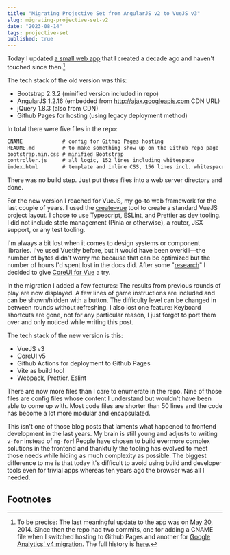 ```yaml
---
title: "Migrating Projective Set from AngularJS v2 to VueJS v3"
slug: migrating-projective-set-v2
date: "2023-08-14"
tags: projective-set
published: true
---
```


Today I updated [a small web app](https://projectiveset.jonemo.de/) that I created a decade ago and haven't touched since then.[^1]

The tech stack of the old version was this:

* Bootstrap 2.3.2 (minified version included in repo)
* AngularJS 1.2.16 (embedded from http://ajax.googleapis.com CDN URL)
* jQuery 1.8.3 (also from CDN)
* Github Pages for hosting (using legacy deployment method)

In total there were five files in the repo:

```txt
CNAME             # config for Github Pages hosting
README.md         # to make something show up on the Github repo page
bootstrap.min.css # minified Bootstrap
controller.js     # all logic, 152 lines including whitespace
index.html        # template and inline CSS, 156 lines incl. whitespace
```

There was no build step. Just put these files into a web server directory and done.

For the new version I reached for VueJS, my go-to web framework for the last couple of years. I used the [create-vue](https://github.com/vuejs/create-vue) tool to create a standard VueJS project layout. I chose to use Typescript, ESLint, and Prettier as dev tooling. I did not include state management (Pinia or otherwise), a router, JSX support, or any test tooling.

I'm always a bit lost when it comes to design systems or component libraries. I've used Vuetify before, but it would have been overkill—the number of bytes didn't worry me because that can be optimized but the number of hours I'd spent lost in the docs did. After some "[research](https://npmtrends.com/@coreui/vue-vs-bootstrap-vue-vs-buefy-vs-element-plus-vs-vuetify)" I decided to give [CoreUI for Vue](https://coreui.io/vue/docs/getting-started/introduction.html) a try.

In the migration I added a few features: The results from previous rounds of play are now displayed. A few lines of game instructions are included and can be shown/hidden with a button. The difficulty level can be changed in between rounds without refreshing. I also lost one feature: Keyboard shortcuts are gone, not for any particular reason, I just forgot to port them over and only noticed while writing this post.

The tech stack of the new version is this:

* VueJS v3
* CoreUI v5
* Github Actions for deployment to Github Pages
* Vite as build tool
* Webpack, Prettier, Eslint

There are now more files than I care to enumerate in the repo. Nine of those files are config files whose content I understand but wouldn't have been able to come up with. Most code files are shorter than 50 lines and the code has become a lot more modular and encapsulated.

This isn't one of those blog posts that laments what happened to frontend development in the last years. My brain is still young and adjusts to writing `v-for` instead of `ng-for`! People have chosen to build evermore complex solutions in the frontend and thankfully the tooling has evolved to meet those needs while hiding as much complexity as possible. The biggest difference to me is that today it's difficult to avoid using build and developer tools even for trivial apps whereas ten years ago the browser was all I needed.

## Footnotes

[^1]: To be precise: The last meaningful update to the app was on May 20, 2014. Since then the repo had two commits, one for adding a CNAME file when I switched hosting to Github Pages and another for [Google Analytics' v4 migration](https://support.google.com/analytics/answer/11583528?hl=en). The full history is [here](https://github.com/jonemo/ProjectiveSet/commits/main).
